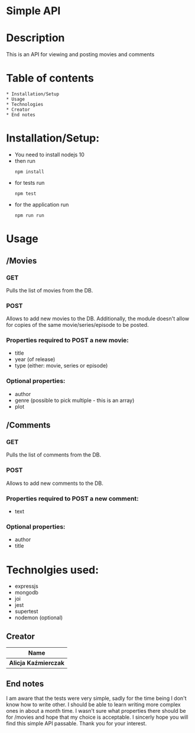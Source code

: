 # Simple API

# Description
This is an API for viewing and posting movies and comments

# Table of contents
    * Installation/Setup
    * Usage
    * Technologies
    * Creator
    * End notes

# Installation/Setup:
- You need to install nodejs 10
- then run
    ```
    npm install
    ```
- for tests run
    ```
    npm test
    ```
- for the application run
    ```
    npm run run 
    ```
# Usage 

## /Movies

### GET
Pulls the list of movies from the DB.

### POST
Allows to add new movies to the DB. 
Additionally, the module doesn't allow for copies of the same movie/series/episode to be posted.

### Properties required to POST a new movie:
- title
- year (of release)
- type (either: movie, series or episode)

### Optional properties:
- author
- genre (possible to pick multiple - this is an array)
- plot


## /Comments

### GET
Pulls the list of comments from the DB.

### POST
Allows to add new comments to the DB.

### Properties required to POST a new comment:
- text

### Optional properties:
- author
- title

# Technolgies used:
- expressjs
- mongodb
- joi
- jest
- supertest
- nodemon (optional)

## Creator

| Name                |
| ------------------- |
| **Alicja Kaźmierczak** |

## End notes
I am aware that the tests were very simple, sadly for the time being I don't know how to write other. I should be able to learn writing more complex ones in about a month time.
I wasn't sure what properties there should be for /movies and hope that my choice is acceptable.
I sincerly hope you will find this simple API passable.
Thank you for your interest.
